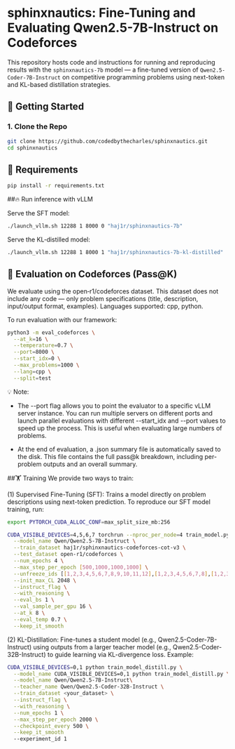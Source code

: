 # sphinxnautics: Fine-Tuning and Evaluating Qwen2.5-7B-Instruct on Codeforces

This repository hosts code and instructions for running and reproducing results with the `sphinxnautics-7b` model — a fine-tuned version of `Qwen2.5-Coder-7B-Instruct` on competitive programming problems using next-token and KL-based distillation strategies.

## 🚀 Getting Started

### 1. Clone the Repo

```bash
git clone https://github.com/codedbythecharles/sphinxnautics.git
cd sphinxnautics
```

## 🧰 Requirements

```bash
pip install -r requirements.txt
```


##🔥 Run inference with vLLM

Serve the SFT model:
```bash
./launch_vllm.sh 12288 1 8000 0 "haj1r/sphinxnautics-7b"
```


Serve the KL‑distilled model:

```bash
./launch_vllm.sh 12288 1 8000 1 "haj1r/sphinxnautics-7b-kl-distilled"
```


## 🧪 Evaluation on Codeforces (Pass@K)
We evaluate using the open‑r1/codeforces dataset.
This dataset does not include any code — only problem specifications (title, description, input/output format, examples).
Languages supported: cpp, python.

To run evaluation with our framework:

```bash
python3 -m eval_codeforces \
  --at_k=16 \
  --temperature=0.7 \
  --port=8000 \
  --start_idx=0 \
  --max_problems=1000 \
  --lang=cpp \
  --split=test
```

💡 Note: 

- The --port flag allows you to point the evaluator to a specific vLLM server instance.
You can run multiple servers on different ports and launch parallel evaluations with different --start_idx and --port values to speed up the process. This is useful when evaluating large numbers of problems.

- At the end of evaluation, a .json summary file is automatically saved to the disk. This file contains the full pass@k breakdown, including per-problem outputs and an overall summary.

##🏋️ Training
We provide two ways to train:

(1) Supervised Fine-Tuning (SFT): Trains a model directly on problem descriptions using next-token prediction. To reproduce our SFT model training, run:

```bash
export PYTORCH_CUDA_ALLOC_CONF=max_split_size_mb:256

CUDA_VISIBLE_DEVICES=4,5,6,7 torchrun --nproc_per_node=4 train_model.py \
  --model_name Qwen/Qwen2.5-7B-Instruct \
  --train_dataset haj1r/sphinxnautics-codeforces-cot-v3 \
  --test_dataset open-r1/codeforces \
  --num_epochs 4 \
  --max_step_per_epoch [500,1000,1000,1000] \
  --unfreeze_ids [[1,2,3,4,5,6,7,8,9,10,11,12],[1,2,3,4,5,6,7,8],[1,2,3,4],[1,2,3,4]] \
  --init_max_CL 2048 \
  --instruct_flag \
  --with_reasoning \
  --eval_bs 1 \
  --val_sample_per_gpu 16 \
  --at_k 8 \
  --eval_temp 0.7 \
  --keep_it_smooth
```

(2) KL-Distillation: Fine-tunes a student model (e.g., Qwen2.5-Coder-7B-Instruct) using outputs from a larger teacher model (e.g., Qwen2.5-Coder-32B-Instruct) to guide learning via KL-divergence loss. Example:

```bash
CUDA_VISIBLE_DEVICES=0,1 python train_model_distill.py \
  --model_name CUDA_VISIBLE_DEVICES=0,1 python train_model_distill.py \
  --model_name Qwen/Qwen2.5-7B-Instruct\
  --teacher_name Qwen/Qwen2.5-Coder-32B-Instruct \
  --train_dataset <your_dataset> \
  --instruct_flag \
  --with_reasoning \
  --num_epochs 1 \
  --max_step_per_epoch 2000 \
  --checkpoint_every 500 \
  --keep_it_smooth
  --experiment_id 1
```

